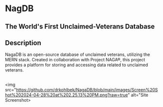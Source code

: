 <h1>NagDB</h1>
<h2>The World's First Unclaimed-Veterans Database</h2>

<h2>Description</h2>
NagaDB is an open-source database of unclaimed veterans, utilizing the MERN stack. Created in collaboration with Project NAGA®, this project provides a platform for storing and accessing data related to unclaimed veterans. 

<br />
<br /> 

<img src="https://github.com/drkohlbek/NagaDB/blob/main/images/Screen%20Shot%202024-04-28%20at%202.25.13%20PM.png?raw=true" alt="Site Screenshot>
